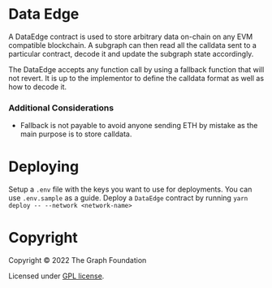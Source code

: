 # Data Edge

A DataEdge contract is used to store arbitrary data on-chain on any EVM compatible blockchain. A subgraph can then read all the calldata sent to a particular contract, decode it and update the subgraph state accordingly.

The DataEdge accepts any function call by using a fallback function that will not revert. It is up to the implementor to define the calldata format as well as how to decode it.

### Additional Considerations

- Fallback is not payable to avoid anyone sending ETH by mistake as the main purpose is to store calldata.

# Deploying

Setup a `.env` file with the keys you want to use for deployments. You can use `.env.sample` as a guide.
Deploy a `DataEdge` contract by running `yarn deploy -- --network <network-name>`

# Copyright

Copyright &copy; 2022 The Graph Foundation

Licensed under [GPL license](LICENSE).
